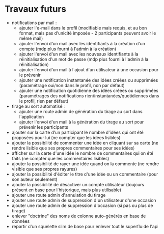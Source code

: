 # Travaux futurs

- notifications par mail :
  - ajouter l'e-mail dans le profil (modifiable mais requis, et au bon format, mais pas d'unicité imposée - 2 participants peuvent avoir le même mail)
  - ajouter l'envoi d'un mail avec les identifiants à la création d'un compte (mdp plus fourni à l'admin à la création)
  - ajouter l'envoi d'un mail avec les nouveaux identifiants à la réinitialisation d'un mot de passe (mdp plus fourni à l'admin à la réinitialisation)
  - ajouter l'envoi d'un mail à l'ajout d'un utilisateur à une occasion pour le prévenir
  - ajouter une notification instantanée des idées créées ou supprimées (paramétrage oui/non dans le profil, non par défaut)
  - ajouter une notification quotidienne des idées créées ou supprimées (paramétrages des notifications rien/instantanées/quotidiennes dans le profil, rien par défaut)
- tirage au sort automatisé :
  - ajouter une route admin de génération du tirage au sort dans l'application
  - ajouter l'envoi d'un mail à la génération du tirage au sort pour prévenir les participants
- ajouter sur la carte d'un participant le nombre d'idées qui ont été proposées pour lui (ne compter que les idées lisibles)
- ajouter la possibilité de commenter une idée en cliquant sur sa carte (ne rendre lisible que ses propres commentaires pour ses idées)
- afficher sur la carte d'une idée le nombre de commentaires qui on été faits (ne compter que les commentaires lisibles)
- ajouter la possibilité de rayer une idée quand on la commente (ne rendre visible que ses propres rayures)
- ajouter la possibilité d'éditer le titre d'une idée ou un commentaire (pour son auteur seulement)
- ajouter la possibilité de désactiver un compte utilisateur
  (toujours présent en base pour l'historique, mais plus utilisable)
- ajouter une route admin d'annulation du tirage
- ajouter une route admin de suppression d'un utilisateur d'une occasion
- ajouter une route admin de suppression d'occasion (si pas ou plus de tirage)
- enlever "doctrine" des noms de colonne auto-générés en base de données
- repartir d'un squelette slim de base pour enlever tout le superflu de l'api
